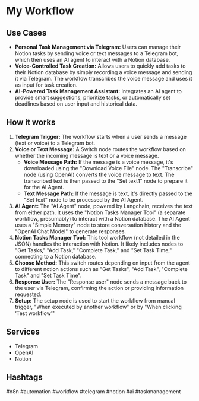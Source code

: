 # My Workflow

## Use Cases

- **Personal Task Management via Telegram:** Users can manage their Notion tasks by sending voice or text messages to a Telegram bot, which then uses an AI agent to interact with a Notion database.
- **Voice-Controlled Task Creation:** Allows users to quickly add tasks to their Notion database by simply recording a voice message and sending it via Telegram. The workflow transcribes the voice message and uses it as input for task creation.
- **AI-Powered Task Management Assistant:** Integrates an AI agent to provide smart suggestions, prioritize tasks, or automatically set deadlines based on user input and historical data.

## How it works

1.  **Telegram Trigger:** The workflow starts when a user sends a message (text or voice) to a Telegram bot.
2.  **Voice or Text Message:** A Switch node routes the workflow based on whether the incoming message is text or a voice message.
    *   **Voice Message Path:** If the message is a voice message, it's downloaded using the "Download Voice File" node. The "Transcribe" node (using OpenAI) converts the voice message to text. The transcribed text is then passed to the "Set text1" node to prepare it for the AI Agent.
    *   **Text Message Path:** If the message is text, it's directly passed to the "Set text" node to be processed by the AI Agent.
3.  **AI Agent:** The "AI Agent" node, powered by Langchain, receives the text from either path. It uses the "Notion Tasks Manager Tool" (a separate workflow, presumably) to interact with a Notion database. The AI Agent uses a "Simple Memory" node to store conversation history and the "OpenAI Chat Model" to generate responses.
4.  **Notion Tasks Manager Tool:** This tool workflow (not detailed in the JSON) handles the interaction with Notion. It likely includes nodes to "Get Tasks," "Add Task," "Complete Task," and "Set Task Time," connecting to a Notion database.
5.  **Choose Method:** This switch routes depending on input from the agent to different notion actions such as "Get Tasks", "Add Task", "Complete Task" and "Set Task Time".
6.  **Response User:** The "Response user" node sends a message back to the user via Telegram, confirming the action or providing information requested.
7. **Setup:** The setup node is used to start the workflow from manual trigger, "When executed by another workflow" or by "When clicking ‘Test workflow’"

## Services

-   Telegram
-   OpenAI
-   Notion

## Hashtags

#n8n #automation #workflow #telegram #notion #ai #taskmanagement
